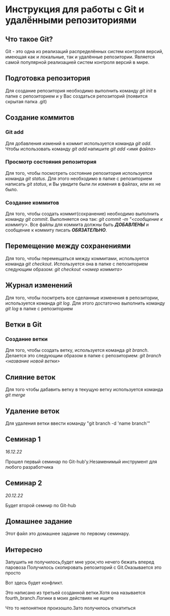 # Инструкция для работы с Git и удалёнными репозиториями

## Что такое Git?

Git - это одна из реализаций распределённых систем контроля версий, имеющая как и локальные, так и удалённые репозитории. Является самой популярной реализацией систем контроля версий в мире.

## Подготовка репозитория

Для создание репозитория необходимо выполнить команду _git init_ в папке с репозиторием и у Вас создаться репозиторий (появится скрытая папка .git)

## Создание коммитов

### Git add

Для добавления измений в коммит используется команда _git add_. Чтобы использовать команду _git add_ напишите _git add <имя файла>_

### Просмотр состояния репозитория

Для того, чтобы посмотреть состояние репозитория используется команда _git status_. Для этого необходимо в папке с репозиторием написать _git status_, и Вы увидите были ли измения в файлах, или их не было.

### Создание коммитов

Для того, чтобы создать коммит(сохранение) необходимо выполнить команду _git commit_. Выполняется она так: _git commit -m "<сообщение к коммиту>_. Все файлы для коммита должны быть **_ДОБАВЛЕНЫ_** и сообщение к коммиту писать **_ОБЯЗАТЕЛЬНО_**.

## Перемещение между сохранениями

Для того, чтобы перемещаться между коммитами, используется команда _git checkout_. Используется она в папке с пепозиторием следующим образом: _git checkout <номер коммита>_

## Журнал изменений

Для того, чтобы посмтреть все сделанные изменения в репозитории, используется команда _git log_. Для этого достаточно выполнить команду _git log_ в папке с репозиторием

## Ветки в Git

### Создание ветки

Для того, чтобы создать ветку, используется команда _git branch_. Делается это следующим образом в папке с репозиторием: _git branch <название новой ветки>_

## Слияние веток

Для того чтобы дабавить ветку в текущую ветку используется команда _git merge <name branch>_

## Удаление веток

Для удаления ветки ввести команду "git branch -d 'name branch'"

## Семинар 1

_16.12.22_

Прошел первый семинар по Git-hub'у.Незаменимый инструмент для любого разработчика

## Семинар 2

_20.12.22_

Будет второй семнир по Git-hub

## Домашнее задание

Этот файл это домашнее задание по первому семинару.

## Интересно

Запушить не получилось,будет мне урок,что нечего бежать вперед паровоза
Получилось скопировать репозиторий с Git.Оказывается это просто

Вот здесь будет конфликт.

Это написано из третьей созданной ветки.Хотя она называется fourth_branch.Логики в моих действиях не ищите

Что то непонятное произошло.Зато получилось откатиться
